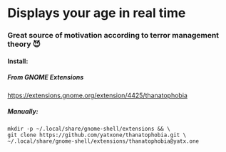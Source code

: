 # Displays your age in real time

### Great source of motivation according to terror management theory 😈

#### Install:

##### From GNOME Extensions
https://extensions.gnome.org/extension/4425/thanatophobia

##### Manually:
```shell
mkdir -p ~/.local/share/gnome-shell/extensions && \
git clone https://github.com/yatxone/thanatophobia.git \
~/.local/share/gnome-shell/extensions/thanatophobia@yatx.one
```
